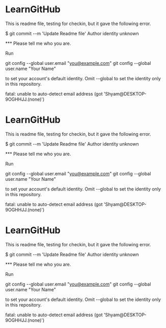 # LearnGitHub

This is readme file, testing for checkin, but it gave the following error.

$ git commit --m 'Update Readme file'
Author identity unknown

*** Please tell me who you are.

Run

  git config --global user.email "you@example.com"
  git config --global user.name "Your Name"

to set your account's default identity.
Omit --global to set the identity only in this repository.

fatal: unable to auto-detect email address (got 'Shyam@DESKTOP-9OGHHJJ.(none)')
# LearnGitHub

This is readme file, testing for checkin, but it gave the following error.

$ git commit --m 'Update Readme file'
Author identity unknown

*** Please tell me who you are.

Run

  git config --global user.email "you@example.com"
  git config --global user.name "Your Name"

to set your account's default identity.
Omit --global to set the identity only in this repository.

fatal: unable to auto-detect email address (got 'Shyam@DESKTOP-9OGHHJJ.(none)')
# LearnGitHub

This is readme file, testing for checkin, but it gave the following error.

$ git commit --m 'Update Readme file'
Author identity unknown

*** Please tell me who you are.

Run

  git config --global user.email "you@example.com"
  git config --global user.name "Your Name"

to set your account's default identity.
Omit --global to set the identity only in this repository.

fatal: unable to auto-detect email address (got 'Shyam@DESKTOP-9OGHHJJ.(none)')